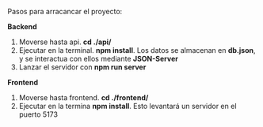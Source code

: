 Pasos para arracancar el proyecto:

**Backend**
1) Moverse hasta api.   **cd ./api/**
2) Ejecutar en la terminal. **npm install**. Los datos se almacenan en **db.json**, y se interactua con ellos mediante **JSON-Server**
3) Lanzar el servidor con **npm run server**

**Frontend**
1) Moverse hasta frontend. **cd ./frontend/**
2) Ejecutar en la termina **npm install**. Esto levantará un servidor en el puerto 5173

